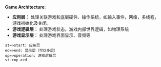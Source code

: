 **Game Architecture:**

* **应用层：** 处理关联游戏和底层硬件、操作系统，如输入事件，网络，多线程，游戏初始化及关闭。
* **游戏逻辑层：** 处理游戏状态，游戏内部世界逻辑，如物理系统
* **游戏显示层：** 处理游戏界面显示、音频等

```flow
st=>start: 应用层
ed=>end: 显示层（可以多层）
op=>operation: 游戏逻辑层
st->op->ed
```

